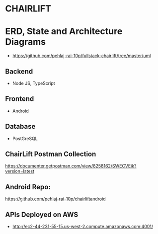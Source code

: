 # CHAIRLIFT

# ERD, State and Architecture Diagrams
- https://github.com/pehlaj-rai-10p/fullstack-chairlift/tree/master/uml

## Backend
- Node JS, TypeScript

## Frontend
- Android

## Database
- PostGreSQL

## ChairLift Postman Collection
https://documenter.getpostman.com/view/8258162/SWECVEik?version=latest

## Android Repo:
https://github.com/pehlaj-rai-10p/chairliftandroid

## APIs Deployed on AWS
- http://ec2-44-231-55-15.us-west-2.compute.amazonaws.com:4001/
